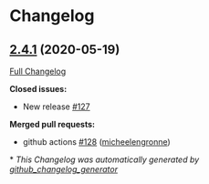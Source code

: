 # Changelog

## [2.4.1](https://github.com/dev-sec/linux-baseline/tree/2.4.1) (2020-05-19)

[Full Changelog](https://github.com/dev-sec/linux-baseline/compare/2.4.0...2.4.1)

**Closed issues:**

- New release [\#127](https://github.com/dev-sec/linux-baseline/issues/127)

**Merged pull requests:**

- github actions [\#128](https://github.com/dev-sec/linux-baseline/pull/128) ([micheelengronne](https://github.com/micheelengronne))



\* *This Changelog was automatically generated by [github_changelog_generator](https://github.com/github-changelog-generator/github-changelog-generator)*
